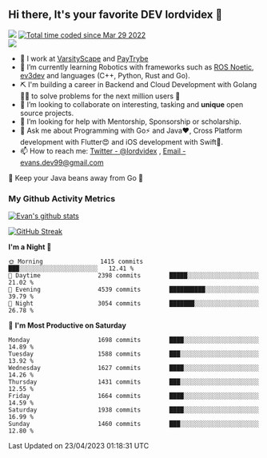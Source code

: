 ## Hi there, It's your favorite DEV lordvidex 👋
<img src="https://komarev.com/ghpvc/?username=lordvidex&label=Views&color=blue&style=plastic" /> <a href="https://wakatime.com/@0e56db35-d16b-410a-acc0-4085055304bf"><img src="https://wakatime.com/badge/user/0e56db35-d16b-410a-acc0-4085055304bf.svg" alt="Total time coded since Mar 29 2022" /></a>  
![](https://github-profile-trophy.vercel.app/?username=lordvidex)
- 🔭 I work at [VarsityScape](https://varsityscape.com) and [PayTrybe](https://www.paytrybe.com)
- 🌱 I’m currently learning Robotics with frameworks such as [ROS Noetic](ros.org), [ev3dev](www.ev3dev.org) and languages (C++, Python, Rust and Go).
- ⛏️ I'm building a career in Backend and Cloud Development with Golang 🧙🏼 to solve problems for the next million users 🤌
- 👯 I’m looking to collaborate on interesting, tasking and **unique** open source projects.
- 🤔 I’m looking for help with Mentorship, Sponsorship or scholarship.
- 💬 Ask me about Programming with Go⚡️ and Java❤️, Cross Platform development with Flutter😍 and iOS development with Swift🚀.
- 📫 How to reach me: [Twitter - @lordvidex](https://twitter.com/lordvidex) , [Email - evans.dev99@gmail.com](mailto:evans.dev99@gmail.com?body=Hello%20Evans,)
  
    
🎤 Keep your Java beans away from Go 🌚
  
  
### My Github Activity Metrics
<div>
<!-- <a href="https://github.com/lordvidex">
  <img src="https://github-readme-stats.vercel.app/api/top-langs/?username=lordvidex&theme=light" />
</a>    -->
<!-- [![Top Langs](https://github-readme-stats.vercel.app/api/top-langs/?username=lordvidex)](https://github.com/lordvidex/)  -->
<a href="https://github.com/lordvidex">
 <img src="https://github-readme-stats.vercel.app/api?username=lordvidex&show_icons=true&theme=light&line_height=27" alt="Evan's github stats"/>
</a>
</div>

[![GitHub Streak](https://github-readme-streak-stats.herokuapp.com?user=lordvidex&theme=github-dark&hide_border=true)](https://git.io/streak-stats)

<!--
  <a href="https://github.com/iampawan/FlutterExampleApps">
    <img align="center" src="https://github-readme-stats.vercel.app/api/pin/?username=iampawan&repo=FlutterExampleApps&theme=light" />

  </a>
  <a href="https://github.com/iampawan/VelocityX">
   <img align="center" src="https://github-readme-stats.vercel.app/api/pin/?username=iampawan&repo=VelocityX&theme=light" />
  </a>
-->
<!--START_SECTION:waka-->
**I'm a Night 🦉** 

```text
🌞 Morning                1415 commits        ███░░░░░░░░░░░░░░░░░░░░░░   12.41 % 
🌆 Daytime                2398 commits        █████░░░░░░░░░░░░░░░░░░░░   21.02 % 
🌃 Evening                4539 commits        ██████████░░░░░░░░░░░░░░░   39.79 % 
🌙 Night                  3054 commits        ███████░░░░░░░░░░░░░░░░░░   26.78 % 
```
📅 **I'm Most Productive on Saturday** 

```text
Monday                   1698 commits        ████░░░░░░░░░░░░░░░░░░░░░   14.89 % 
Tuesday                  1588 commits        ███░░░░░░░░░░░░░░░░░░░░░░   13.92 % 
Wednesday                1627 commits        ████░░░░░░░░░░░░░░░░░░░░░   14.26 % 
Thursday                 1431 commits        ███░░░░░░░░░░░░░░░░░░░░░░   12.55 % 
Friday                   1664 commits        ████░░░░░░░░░░░░░░░░░░░░░   14.59 % 
Saturday                 1938 commits        ████░░░░░░░░░░░░░░░░░░░░░   16.99 % 
Sunday                   1460 commits        ███░░░░░░░░░░░░░░░░░░░░░░   12.80 % 
```



 Last Updated on 23/04/2023 01:18:31 UTC
<!--END_SECTION:waka-->
